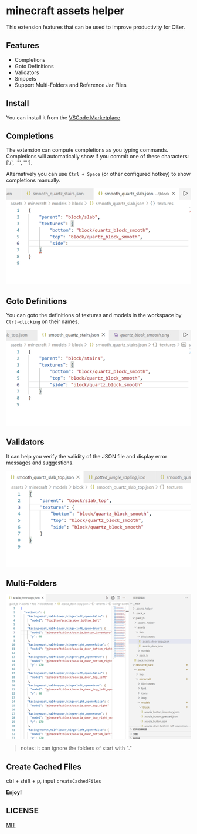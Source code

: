 # minecraft assets helper

This extension features that can be used to improve productivity for CBer.

## Features

- Completions
- Goto Definitions
- Validators
- Snippets
- Support Multi-Folders and Reference Jar Files

## Install

You can install it from the [VSCode Marketplace](https://marketplace.visualstudio.com/items?itemName=hans000.minecraft-assets-helper)

## Completions

The extension can compute completions as you typing commands. Completions will automatically show if you commit one of these characters: ['/', '"', '"'].

Alternatively you can use `Ctrl + Space` (or other configured hotkey) to show completions manually.

![completion](https://raw.githubusercontent.com/hans000/minecraft-assets-helper/main/assets/completion.gif)

## Goto Definitions

You can goto the definitions of textures and models in the workspace by `Ctrl-clicking` on their names.

![definition](https://raw.githubusercontent.com/hans000/minecraft-assets-helper/main/assets/definition.gif)

## Validators

It can help you verify the validity of the JSON file and display error messages and suggestions.

![validitor](https://raw.githubusercontent.com/hans000/minecraft-assets-helper/main/assets/validitor.gif)

## Multi-Folders

![multi-folders](https://raw.githubusercontent.com/hans000/minecraft-assets-helper/main/assets/multi-folders.gif)

> notes: it can ignore the folders of start with "." 

## Create Cached Files

ctrl + shift + p, input `createCachedFiles`

**Enjoy!**

## LICENSE
[MIT](./LICENSE)